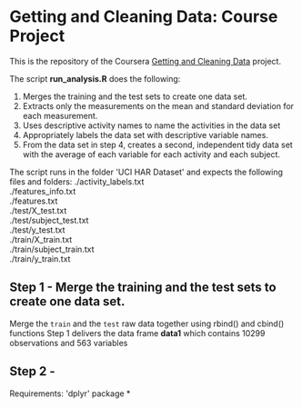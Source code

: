 # Getting and Cleaning Data: Course Project

This is the repository of the Coursera [Getting and Cleaning Data](https://www.coursera.org/course/getdata) project.


The script **run_analysis.R** does the following:

1. Merges the training and the test sets to create one data set.  
2. Extracts only the measurements on the mean and standard deviation for each measurement. 
3. Uses descriptive activity names to name the activities in the data set  
4. Appropriately labels the data set with descriptive variable names.   
5. From the data set in step 4, creates a second, independent tidy data set with the average of each variable for each activity and each subject.  

The script runs in the folder 'UCI HAR Dataset' and expects the following files and folders:
./activity_labels.txt	
./features_info.txt  
./features.txt  
./test/X_test.txt		  
./test/subject_test.txt	  
./test/y_test.txt  
./train/X_train.txt		  
./train/subject_train.txt	
./train/y_train.txt  

## Step 1 - Merge the training and the test sets to create one data set.
Merge the `train` and the `test` raw data together using rbind() and cbind() functions
Step 1 delivers the data frame **data1** which contains 10299 observations and 563 variables

## Step 2 -
Requirements:
'dplyr' package 
* 
